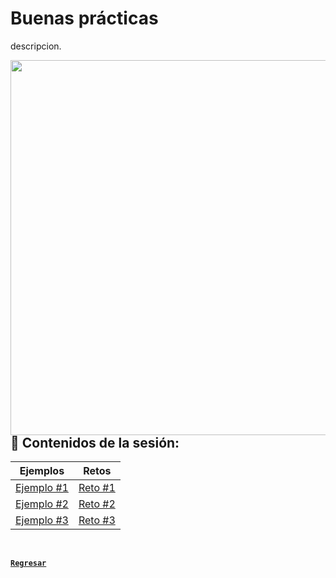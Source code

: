 # Buenas prácticas

descripcion.

<img align="right" src="https://user-images.githubusercontent.com/110350110/235718346-4938b1b8-8b49-4dea-bff5-f0703712fc04.png" width="600"/>


## :bookmark_tabs: Contenidos de la sesión:

| **Ejemplos**                           | **Retos**                     |
|----------------------------------------|-------------------------------|
| [Ejemplo #1](./work/Ejemplos/Ejemplo1) | [Reto #1](./work/Retos/Reto1) |
| [Ejemplo #2](./work/Ejemplos/Ejemplo2) | [Reto #2](./work/Retos/Reto2) |
| [Ejemplo #3](./work/Ejemplos/Ejemplo3) | [Reto #3](./work/Retos/Reto3) |

<br>

[**`Regresar`**](../../../)
